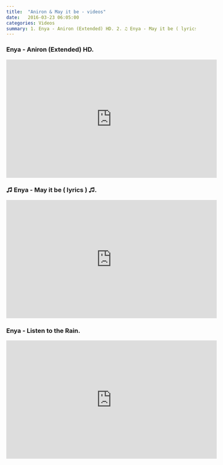 ```yaml
---
title:  "Aniron & May it be - videos"
date:   2016-03-23 06:05:00
categories: Videos
summary: 1. Enya - Aniron (Extended) HD. 2. ♫ Enya - May it be ( lyrics ) ♫. 3. Enya - Listen to the Rain.
---
```


### Enya - Aniron (Extended) HD.

<iframe width="560" height="315" src="https://www.youtube.com/embed/iMyo8I8AKmY" frameborder="0" allowfullscreen></iframe>

### ♫ Enya - May it be ( lyrics ) ♫.

<iframe width="560" height="315" src="https://www.youtube.com/embed/_8u4VLk0iTI" frameborder="0" allowfullscreen></iframe>

### Enya - Listen to the Rain.

<iframe width="560" height="315" src="https://www.youtube.com/embed/B0XoTn-JqLA" frameborder="0" allowfullscreen></iframe>

